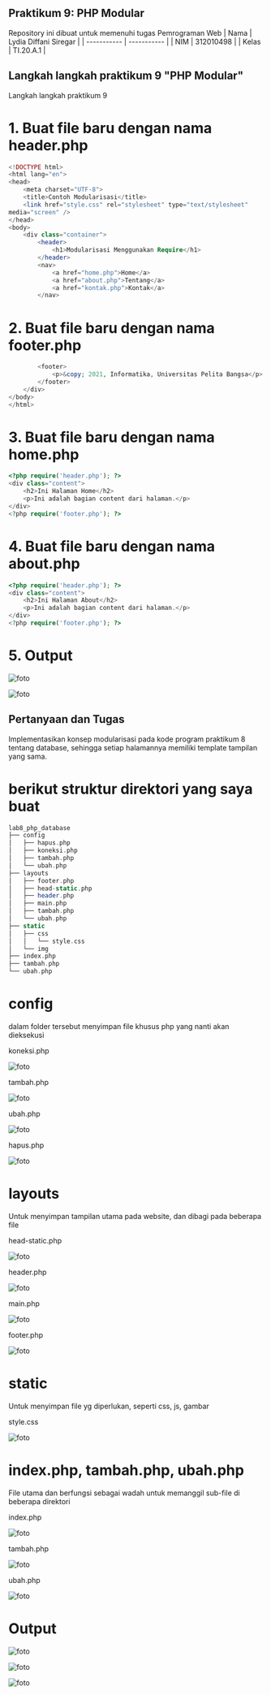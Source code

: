 ## Praktikum 9: PHP Modular
Repository ini dibuat untuk memenuhi tugas Pemrograman Web
| Nama      | Lydia Diffani Siregar |
| ----------- | ----------- |
| NIM     | 312010498       |
| Kelas   | TI.20.A.1        |


## Langkah langkah praktikum 9 "PHP Modular"
Langkah langkah praktikum 9
# 1. Buat file baru dengan nama header.php
```php
<!DOCTYPE html>
<html lang="en">
<head>
    <meta charset="UTF-8">
    <title>Contoh Modularisasi</title>
    <link href="style.css" rel="stylesheet" type="text/stylesheet"
media="screen" />
</head>
<body>
    <div class="container">
        <header>
            <h1>Modularisasi Menggunakan Require</h1>
        </header>
        <nav>
            <a href="home.php">Home</a>
            <a href="about.php">Tentang</a>
            <a href="kontak.php">Kontak</a>
        </nav>
```
# 2. Buat file baru dengan nama footer.php
```php
        <footer>
            <p>&copy; 2021, Informatika, Universitas Pelita Bangsa</p>
        </footer>
    </div>
</body>
</html>
```
# 3. Buat file baru dengan nama home.php
```php
<?php require('header.php'); ?>
<div class="content">
    <h2>Ini Halaman Home</h2>
    <p>Ini adalah bagian content dari halaman.</p>
</div>
<?php require('footer.php'); ?>
```
# 4. Buat file baru dengan nama about.php
```php
<?php require('header.php'); ?>
<div class="content">
    <h2>Ini Halaman About</h2>
    <p>Ini adalah bagian content dari halaman.</p>
</div>
<?php require('footer.php'); ?>
```
# 5. Output
![foto](foto/1.PNG)


![foto](foto/2.PNG)


## Pertanyaan dan Tugas
Implementasikan konsep modularisasi pada kode program praktikum 8 tentang
database, sehingga setiap halamannya memiliki template tampilan yang sama.

# berikut struktur direktori yang saya buat
```php
lab8_php_database
├── config
│   ├── hapus.php
│   ├── koneksi.php
│   ├── tambah.php
│   └── ubah.php
├── layouts
│   ├── footer.php
│   ├── head-static.php
│   ├── header.php
│   ├── main.php
│   ├── tambah.php
│   └── ubah.php
├── static
│   ├── css
│   │   └── style.css
│   └── img
├── index.php
├── tambah.php
└── ubah.php
```
# config
dalam folder tersebut menyimpan file khusus php yang nanti akan dieksekusi

koneksi.php

![foto](foto/3.PNG)

tambah.php

![foto](foto/4.PNG)

ubah.php

![foto](foto/5.PNG)

hapus.php

![foto](foto/6.PNG)

# layouts
Untuk menyimpan tampilan utama pada website, dan dibagi pada beberapa file

head-static.php

![foto](foto/7.PNG)

header.php

![foto](foto/8.PNG)

main.php

![foto](foto/9.PNG)

footer.php

![foto](foto/10.PNG)

# static
Untuk menyimpan file yg diperlukan, seperti css, js, gambar

style.css

![foto](foto/11.PNG)

# index.php, tambah.php, ubah.php
File utama dan berfungsi sebagai wadah untuk memanggil sub-file di beberapa direktori

index.php

![foto](foto/12.PNG)

tambah.php

![foto](foto/13.PNG)

ubah.php

![foto](foto/14.PNG)

# Output

![foto](foto/15.PNG)

![foto](foto/14.PNG)

![foto](foto/14.PNG)